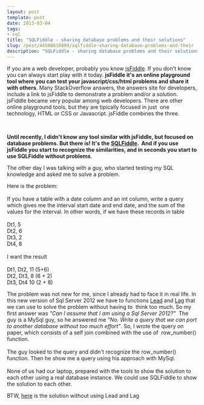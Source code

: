 ```yaml
---
layout: post
template: post
date: 2013-03-04
tags:
- sql
title: "SQLFiddle - sharing database problems and their solutions"
slug: /post/44500610899/sqlfiddle-sharing-database-problems-and-their
description: "SQLFiddle - sharing database problems and their solutions"
---
```

<p>If you are a web developer, probably you know <a href="jsFiddle.net" title="jsFiddle" target="_blank">jsFiddle</a>. If you don't know you can always start play with it today. <strong>jsFiddle it's an online playground tool where you can test your javascript/css/html problems and share it with others</strong>. Many StackOverflow answers, the answers site for developers, include a link to jsFiddle to demonstrate a problem and/or a solution. jsFiddle became very popular among web developers. There are other online playground tools, but they are tipically focused in just &nbsp;one technology, HTML or CSS or Javascript. jsFiddle combines the three.&nbsp;</p>
<p>&nbsp;</p>
<p><strong>Until recently, I didn't know any tool similar with jsFiddle, but focused on database problems. But there is! It's the <a href="http://sqlfiddle.com" title="SQL Fiddle" target="_blank">SQLFiddle</a>. &nbsp;And if you use jsFiddle you start to recognize the similarities, and in seconds you start to use SQLFiddle without problems</strong>.</p>
<p>The other day I was talking with a guy, who started testing my SQL knowledge and asked me to solve a problem.</p>
<p>Here is the problem:<br /> <br />If you have a table with a date column and an int column, write a query which gives me the interval start date and end date, and the sum of the values for the interval. In other words, if we have these records in table<br /><br /> Dt1, 5<br /> Dt2, 6<br /> Dt3, 2<br /> Dt4, 8<br /> <br /> I want the result<br /> <br /> Dt1, Dt2, 11 (5+6)<br /> Dt2, Dt3, 8 (6 + 2)<br /> Dt3, Dt4 10 (2 + 8)</p>
<p>The problem was not new for me, since I already had to face it in real life. In this new version of Sql Server 2012 we have to functions <a href="http://msdn.microsoft.com/en-us/library/hh213125.aspx" title="Lead (T-SQL)" target="_blank">Lead</a> and <a href="http://msdn.microsoft.com/en-us/library/hh231256.aspx" title="Lag (T-SQL)" target="_blank">Lag</a> that we can use to solve the problem without having to &nbsp;think too much. So my first answer was <em>"Can I assume that I am using a Sql Server 2012?" &nbsp;</em><span>The guy is a MySql guy, so he answered me </span><em>"No. Write a query that we can port to another database without too much effort"</em><span>.&nbsp;</span><span>So, I wrote the query on paper, which consists of a self join combined with the use of &nbsp;row_number() function.</span><br /><br /> The guy looked to the query and didn't recognize the row_number() function. Then he show me a query using his approach with MySql.<br /> <br /> None of us had our laptop, prepared with the tools to show the solution to each other using a real database instance.&nbsp;<span>We could use SQLFiddle to show the solution to each other.</span></p>
<p>BTW, <a href="http://sqlfiddle.com/#!6/b5d9a/2" target="_blank">here</a> is the solution without using Lead and Lag&nbsp;</p>